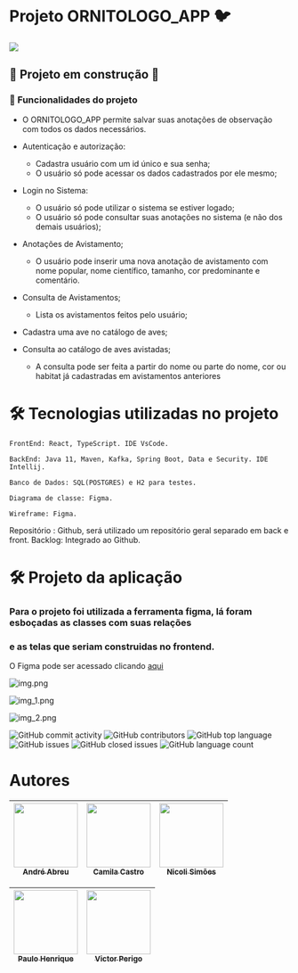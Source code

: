 #                                                             Projeto ORNITOLOGO_APP :bird:

![](https://images-ext-1.discordapp.net/external/9OK2F2MUsBZwA_Wg7wujv3kVmlvJEgkQ3YNdsZecTt4/%3Fraw%3Dtrue/https/github.com/cahcastroc/imgornitologo/blob/main/home.png?width=693&height=442)


 ## :construction: Projeto em construção :construction:


### :hammer: Funcionalidades do projeto

-  O ORNITOLOGO_APP permite salvar suas anotações de observação com todos os dados necessários.

- Autenticação e autorização: 
  - Cadastra usuário com um id único e sua senha;
  - O usuário só pode acessar os dados cadastrados por ele mesmo;

- Login no Sistema:
  - O usuário só pode utilizar o sistema se estiver logado;
  - O usuário só pode consultar suas anotações no sistema (e não dos
    demais usuários);
  
- Anotações de Avistamento;
  - O usuário pode inserir uma nova anotação de avistamento com nome popular, nome científico, tamanho, cor
    predominante e comentário.    

- Consulta de Avistamentos;
  - Lista os avistamentos feitos pelo usuário;
  
- Cadastra uma ave no catálogo de aves;
  
- Consulta ao catálogo de aves avistadas;
  - A consulta pode ser feita a partir do nome ou parte do nome, cor ou
    habitat já cadastradas em avistamentos anteriores
  


# 🛠️ Tecnologias utilizadas no projeto

    FrontEnd: React, TypeScript. IDE VsCode.
    
    BackEnd: Java 11, Maven, Kafka, Spring Boot, Data e Security. IDE Intellij.

    Banco de Dados: SQL(POSTGRES) e H2 para testes.   

    Diagrama de classe: Figma.

    Wireframe: Figma.


Repositório : Github, será utilizado um repositório geral separado em back e front.
Backlog: Integrado ao Github.

# 🛠️ Projeto da aplicação

### Para o projeto foi utilizada a ferramenta figma, lá foram esboçadas as classes com suas relações 
### e as telas que seriam construidas no frontend.
O Figma pode ser acessado clicando [aqui](https://www.figma.com/file/YNPndiWkwoffHkgrN7AEZK/Ornitologo-app?node-id=0%3A1&t=wm2NKfJsz6NHpXsG-0)

![img.png](img.png)

![img_1.png](img_1.png)

![img_2.png](img_2.png)



![GitHub commit activity](https://img.shields.io/github/commit-activity/w/cahcastroc/ornitologo_app?logoColor=green&style=plastic)
![GitHub contributors](https://img.shields.io/github/contributors/cahcastroc/ornitologo_app?style=plastic)
![GitHub top language](https://img.shields.io/github/languages/top/cahcastroc/ornitologo_app?style=plastic)
![GitHub issues](https://img.shields.io/github/issues/cahcastroc/ornitologo_app?color=orange&style=plastic)
![GitHub closed issues](https://img.shields.io/github/issues-closed/cahcastroc/ornitologo_app?color=green&style=plastic)
![GitHub language count](https://img.shields.io/github/languages/count/cahcastroc/ornitologo_app?color=pink&style=plastic)

# Autores

| [<img src="https://avatars.githubusercontent.com/u/85203145?v=4" width=115><br><sub>André Abreu</sub>](https://github.com/andrezo88) | [<img src="https://avatars.githubusercontent.com/u/92308584?v=4" width=115><br><sub>Camila Castro</sub>](https://github.com/cahcastroc) | [<img src="https://avatars.githubusercontent.com/u/103610058?v=4" width=115><br><sub>Nicoli Simões</sub>](https://github.com/nicolids) |  
|:------------------------------------------------------------------------------------------------------------------------------------:|:---------------------------------------------------------------------------------------------------------------------------------------:|:-----------------------------------------------------------------------------------------------------------------------------------------:|


 | [<img src="https://avatars.githubusercontent.com/u/68249297?v=4" width=115><br><sub>Paulo Henrique</sub>](https://github.com/PauloHenriqueCamargo) | [<img src="https://avatars.githubusercontent.com/u/66310858?v=4" width=115><br><sub>Victor Perigo</sub>](https://github.com/VictorPerigo) |  
|:--------------------------------------------------------------------------------------------------------------------------------------------------:|:-----------------------------------------------------------------------------------------------------------------------------------------:|
